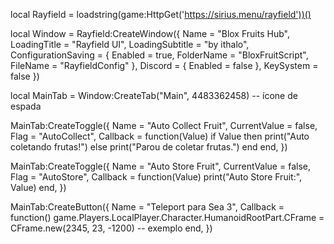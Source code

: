 local Rayfield = loadstring(game:HttpGet('https://sirius.menu/rayfield'))()

local Window = Rayfield:CreateWindow({
    Name = "Blox Fruits Hub",
    LoadingTitle = "Rayfield UI",
    LoadingSubtitle = "by ithalo",
    ConfigurationSaving = {
        Enabled = true,
        FolderName = "BloxFruitScript",
        FileName = "RayfieldConfig"
    },
    Discord = {
        Enabled = false
    },
    KeySystem = false
})

local MainTab = Window:CreateTab("Main", 4483362458) -- ícone de espada

MainTab:CreateToggle({
    Name = "Auto Collect Fruit",
    CurrentValue = false,
    Flag = "AutoCollect",
    Callback = function(Value)
        if Value then
            print("Auto coletando frutas!")
        else
            print("Parou de coletar frutas.")
        end
    end,
})

MainTab:CreateToggle({
    Name = "Auto Store Fruit",
    CurrentValue = false,
    Flag = "AutoStore",
    Callback = function(Value)
        print("Auto Store Fruit:", Value)
    end,
})

MainTab:CreateButton({
    Name = "Teleport para Sea 3",
    Callback = function()
        game.Players.LocalPlayer.Character.HumanoidRootPart.CFrame = CFrame.new(2345, 23, -1200) -- exemplo
    end,
})
